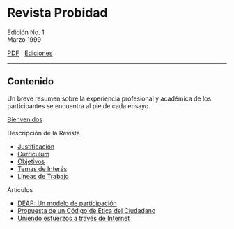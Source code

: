 # Revista Probidad

Edición No. 1  
Marzo 1999

[PDF](revista_probidad_01_199903.pdf) | [Ediciones](../index.md)

----
## Contenido

Un breve resumen sobre la experiencia profesional y académica de los
participantes se encuentra al pie de cada ensayo.

[Bienvenidos](bienvenidos.md)

Descripción de la Revista

- [Justificación](justificacion.md)
- [Curriculum](curriculum.md)
- [Objetivos](objetivos.md)
- [Temas de Interés](temas.md)
- [Líneas de Trabajo](lineas.md)

Artículos

- [DEAP: Un modelo de participación](deap.md)
- [Propuesta de un Código de Ética del Ciudadano](codigo.md)
- [Uniendo esfuerzos a través de Internet](uniendo-esfuerzos.md)
